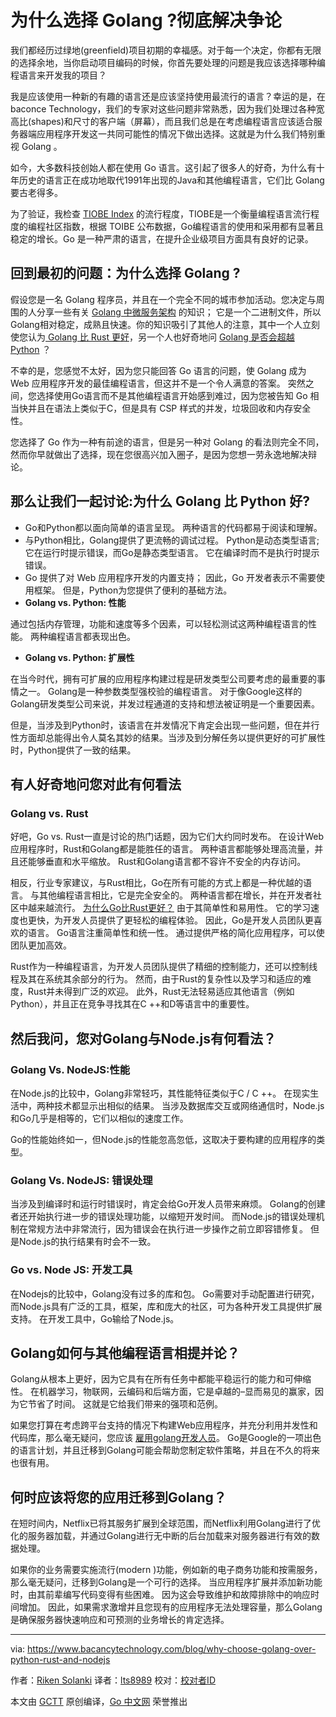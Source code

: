 # 为什么选择 Golang ?彻底解决争论

我们都经历过绿地(greenfield)项目初期的幸福感。对于每一个决定，你都有无限的选择余地，当你启动项目编码的时候，你首先要处理的问题是我应该选择哪种编程语言来开发我的项目？

我是应该使用一种新的有趣的语言还是应该坚持使用最流行的语言？幸运的是，在baconce Technology，我们的专家对这些问题非常熟悉，因为我们处理过各种宽高比(shapes)和尺寸的客户端（屏幕），而且我们总是在考虑编程语言应该适合服务器端应用程序开发这一共同可能性的情况下做出选择。这就是为什么我们特别重视 Golang 。

如今，大多数科技创始人都在使用 Go 语言。这引起了很多人的好奇，为什么有十年历史的语言正在成功地取代1991年出现的Java和其他编程语言，它们比 Golang 要古老得多。

为了验证，我检查 [TIOBE Index](https://www.tiobe.com/tiobe-index/) 的流行程度，TIOBE是一个衡量编程语言流行程度的编程社区指数，根据 TOIBE 公布数据，Go编程语言的使用和采用都有显著且稳定的增长。Go 是一种严肃的语言，在提升企业级项目方面具有良好的记录。

## 回到最初的问题：为什么选择 Golang ?

假设您是一名 Golang 程序员，并且在一个完全不同的城市参加活动。您决定与周围的人分享一些有关 [Golang 中微服务架构](https://www.bacancytechnology.com/blog/microservice-architecture-in-golang) 的知识； 它是一个二进制文件，所以Golang相对稳定，成熟且快速。你的知识吸引了其他人的注意，其中一个人立刻使您认为[ Golang 比 Rust 更好](https://www.bacancytechnology.com/blog/golang-vs-rust)，另一个人也好奇地问 [Golang 是否会超越 Python](https://www.bacancytechnology.com/blog/9-reasons-to-choose-golang) ？

不幸的是，您感觉不太好，因为您只能回答 Go 语言的问题，使 Golang 成为 Web 应用程序开发的最佳编程语言，但这并不是一个令人满意的答案。 突然之间，您选择使用Go语言而不是其他编程语言开始感到难过，因为您被告知 Go 相当快并且在语法上类似于C，但是具有 CSP 样式的并发，垃圾回收和内存安全性。

您选择了 Go 作为一种有前途的语言，但是另一种对 Golang 的看法则完全不同，然而你早就做出了选择，现在您很高兴加入圈子，是因为您想一劳永逸地解决辩论。

## 那么让我们一起讨论:为什么 Golang 比 Python 好?

- Go和Python都以面向简单的语言呈现。 两种语言的代码都易于阅读和理解。
- 与Python相比，Golang提供了更流畅的调试过程。 Python是动态类型语言; 它在运行时提示错误，而Go是静态类型语言。 它在编译时而不是执行时提示错误。
- Go 提供了对 Web 应用程序开发的内置支持； 因此，Go 开发者表示不需要使用框架。 但是，Python为您提供了便利的基础方法。
- **Golang vs. Python: 性能**

通过包括内存管理，功能和速度等多个因素，可以轻松测试这两种编程语言的性能。 两种编程语言都表现出色。

- **Golang vs. Python: 扩展性**

在当今时代，拥有可扩展的应用程序构建过程是研发类型公司要考虑的最重要的事情之一。 Golang是一种参数类型强校验的编程语言。 对于像Google这样的Golang研发类型公司来说，并发过程通道的支持和想法被证明是一个重要因素。

但是，当涉及到Python时，该语言在并发情况下肯定会出现一些问题，但在并行性方面却总能得出令人莫名其妙的结果。当涉及到分解任务以提供更好的可扩展性时，Python提供了一致的结果。

## 有人好奇地问您对此有何看法

### Golang vs. Rust

好吧，Go vs. Rust一直是讨论的热门话题，因为它们大约同时发布。 在设计Web应用程序时，Rust和Golang都是能胜任的语言。 两种语言都能够处理高流量，并且还能够垂直和水平缩放。 Rust和Golang语言都不容许不安全的内存访问。

相反，行业专家建议，与Rust相比，Go在所有可能的方式上都是一种优越的语言。 与其他编程语言相比，它是完全安全的。 两种语言都在增长，并在开发者社区中越来越流行。 [为什么Go比Rust更好？](https://www.bacancytechnology.com/blog/golang-vs-rust) 由于其简单性和易用性。 它的学习速度也更快，为开发人员提供了更轻松的编程体验。 因此，Go是开发人员团队更喜欢的语言。 Go语言注重简单性和统一性。 通过提供严格的简化应用程序，可以使团队更加高效。

Rust作为一种编程语言，为开发人员团队提供了精细的控制能力，还可以控制线程及其在系统其余部分的行为。 然而，由于Rust的复杂性以及学习和适应的难度，Rust并未得到广泛的欢迎。 此外，Rust无法轻易适应其他语言（例如Python），并且正在竞争寻找其在C ++和D等语言中的重要性。

## 然后我问，您对Golang与Node.js有何看法？

### Golang Vs. NodeJS:性能

在Node.js的比较中，Golang非常轻巧，其性能特征类似于C / C ++。 在现实生活中，两种技术都显示出相似的结果。 当涉及数据库交互或网络通信时，Node.js和Go几乎是相等的，它们以相似的速度工作。

Go的性能始终如一，但Node.js的性能忽高忽低，这取决于要构建的应用程序的类型。

### Golang Vs. NodeJS: 错误处理

当涉及到编译时和运行时错误时，肯定会给Go开发人员带来麻烦。 Golang的创建者还开始执行进一步的错误处理功能，以缩短开发时间。 而Node.js的错误处理机制在常规方法中非常流行，因为错误会在执行进一步操作之前立即容错修复。 但是Node.js的执行结果有时会不一致。

### Go vs. Node JS: 开发工具

在Nodejs的比较中，Golang没有过多的库和包。 Go需要对手动配置进行研究，而Node.js具有广泛的工具，框架，库和庞大的社区，可为各种开发工具提供扩展支持。 在开发工具中，Go输给了Node.js。

## Golang如何与其他编程语言相提并论？

Golang从根本上更好，因为它具有在所有任务中都能平稳运行的能力和可伸缩性。 在机器学习，物联网，云编码和后端方面，它是卓越的–显而易见的赢家，因为它节省了时间。 这就是它给我们带来的强项和范例。

如果您打算在考虑跨平台支持的情况下构建Web应用程序，并充分利用并发性和代码库，那么毫无疑问，您应该 [雇用golang开发人员](https://www.bacancytechnology.com/hire-golang-developer)。 Go是Google的一项出色的语言计划，并且迁移到Golang可能会帮助您制定软件策略，并且在不久的将来也很有用。

## 何时应该将您的应用迁移到Golang？

在短时间内，Netflix已将其服务扩展到全球范围，而Netflix利用Golang进行了优化的服务器加载，并通过Golang进行无中断的后台加载来对服务器进行有效的数据处理。

如果你的业务需要实施流行(modern )功能，例如新的电子商务功能和按需服务，那么毫无疑问，迁移到Golang是一个可行的选择。 当应用程序扩展并添加新功能时，由其前辈编写代码变得有些困难。 因为这会导致维护和故障排除中的响应时间增加。 因此，如果需求激增并且您现有的应用程序无法处理容量，那么Golang是确保服务器快速响应和可预测的业务增长的肯定选择。

---
via: https://www.bacancytechnology.com/blog/why-choose-golang-over-python-rust-and-nodejs

作者：[Riken Solanki](https://www.bacancytechnology.com/blog/author/riken-solanki/)
译者：[lts8989](https://github.com/lts8989)
校对：[校对者ID](https://github.com/校对者ID)

本文由 [GCTT](https://github.com/studygolang/GCTT) 原创编译，[Go 中文网](https://studygolang.com/) 荣誉推出